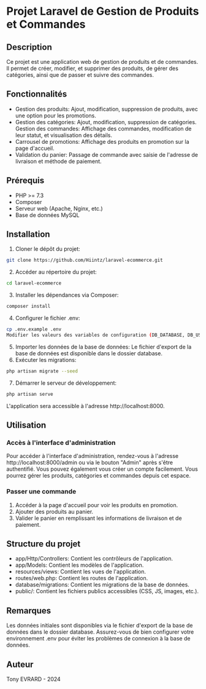 # Projet Laravel de Gestion de Produits et Commandes
## Description
Ce projet est une application web de gestion de produits et de commandes. Il permet de créer, modifier, et supprimer des produits, de gérer des catégories, ainsi que de passer et suivre des commandes.

## Fonctionnalités
- Gestion des produits: Ajout, modification, suppression de produits, avec une option pour les promotions.
- Gestion des catégories: Ajout, modification, suppression de catégories.
Gestion des commandes: Affichage des commandes, modification de leur statut, et visualisation des détails.
- Carrousel de promotions: Affichage des produits en promotion sur la page d'accueil.
- Validation du panier: Passage de commande avec saisie de l'adresse de livraison et méthode de paiement.

## Prérequis
- PHP >= 7.3
- Composer
- Serveur web (Apache, Nginx, etc.)
- Base de données MySQL

## Installation
1. Cloner le dépôt du projet:
```bash
git clone https://github.com/Hiintz/laravel-ecommerce.git
```
2. Accéder au répertoire du projet:
```bash
cd laravel-ecommerce
```
3. Installer les dépendances via Composer:
```bash
composer install
```
4. Configurer le fichier .env:
```bash
cp .env.example .env
Modifier les valeurs des variables de configuration (DB_DATABASE, DB_USERNAME, DB_PASSWORD, etc.) pour correspondre à votre environnement.
```
5. Importer les données de la base de données:
Le fichier d'export de la base de données est disponible dans le dossier database. 
6. Exécuter les migrations:
```bash
php artisan migrate --seed
```
7. Démarrer le serveur de développement:
```bash
php artisan serve
```
L'application sera accessible à l'adresse http://localhost:8000.

## Utilisation
### Accès à l'interface d'administration
Pour accéder à l'interface d'administration, rendez-vous à l'adresse http://localhost:8000/admin ou via le bouton "Admin" après s'être authentifié. Vous pouvez également vous créer un compte facilement. Vous pourrez gérer les produits, catégories et commandes depuis cet espace.

### Passer une commande
1. Accéder à la page d'accueil pour voir les produits en promotion.
2. Ajouter des produits au panier.
3. Valider le panier en remplissant les informations de livraison et de paiement.

## Structure du projet
- app/Http/Controllers: Contient les contrôleurs de l'application.
- app/Models: Contient les modèles de l'application.
- resources/views: Contient les vues de l'application.
- routes/web.php: Contient les routes de l'application.
- database/migrations: Contient les migrations de la base de données.
- public/: Contient les fichiers publics accessibles (CSS, JS, images, etc.).

## Remarques
Les données initiales sont disponibles via le fichier d'export de la base de données dans le dossier database.
Assurez-vous de bien configurer votre environnement .env pour éviter les problèmes de connexion à la base de données.

## Auteur
Tony EVRARD - 2024